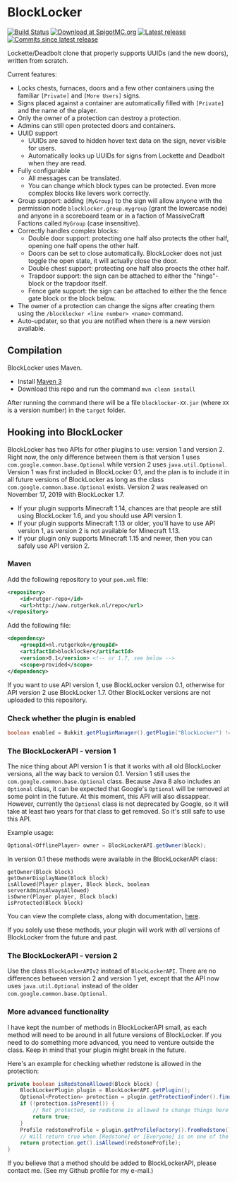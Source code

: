 BlockLocker
===========

[![Build Status](https://github.com/rutgerkok/BlockLocker/workflows/dev%20build/badge.svg)](https://github.com/rutgerkok/BlockLocker/actions?query=workflow%3A%22dev+build%22) [![Download at SpigotMC.org](https://img.shields.io/badge/download-SpigotMC.org-orange.svg)](http://www.spigotmc.org/resources/blocklocker.3268/)
[![Latest release](https://img.shields.io/github/release/rutgerkok/BlockLocker.svg)](https://github.com/rutgerkok/BlockLocker/releases)
[![Commits since latest release](https://img.shields.io/github/commits-since/rutgerkok/BlockLocker/latest.svg)](https://github.com/rutgerkok/BlockLocker/releases)

Lockette/Deadbolt clone that properly supports UUIDs (and the new doors), written from scratch.

Current features:

* Locks chests, furnaces, doors and a few other containers using the familiar `[Private]` and `[More Users]` signs.
* Signs placed against a container are automatically filled with `[Private]` and the name of the player.
* Only the owner of a protection can destroy a protection.
* Admins can still open protected doors and containers.
* UUID support
  * UUIDs are saved to hidden hover text data on the sign, never visible for users.
  * Automatically looks up UUIDs for signs from Lockette and Deadbolt when they are read.
* Fully configurable
  * All messages can be translated.
  * You can change which block types can be protected. Even more complex blocks like levers work correctly.
* Group support: adding `[MyGroup]` to the sign will allow anyone with the permission node `blocklocker.group.mygroup` (grant the lowercase node) and anyone in a scoreboard team or in a faction of MassiveCraft Factions called `MyGroup` (case insensitive).
* Correctly handles complex blocks:
  * Double door support: protecting one half also protects the other half, opening one half opens the other half.
  * Doors can be set to close automatically. BlockLocker does not just toggle the open state, it will actually close the door.
  * Double chest support: protecting one half also proects the other half.
  * Trapdoor support: the sign can be attached to either the "hinge"-block or the trapdoor itself.
  * Fence gate support: the sign can be attached to either the the fence gate block or the block below.
* The owner of a protection can change the signs after creating them using the `/blocklocker <line number> <name>` command.
* Auto-updater, so that you are notified when there is a new version available.

Compilation
-----------

BlockLocker uses Maven.

* Install [Maven 3](http://maven.apache.org/download.html)
* Download this repo and run the command `mvn clean install`

After running the command there will be a file `blocklocker-XX.jar` (where `XX` is a version number) in the `target` folder.

Hooking into BlockLocker
------------------------

BlockLocker has two APIs for other plugins to use: version 1 and version 2. Right now, the only difference between them is that version 1 uses `com.google.common.base.Optional` while version 2 uses `java.util.Optional`. Version 1 was first included in BlockLocker 0.1, and the plan is to include it in all future versions of BlockLocker as long as the class `com.google.common.base.Optional` exists. Version 2 was realeased on November 17, 2019 with BlockLocker 1.7.

* If your plugin supports Minecraft 1.14, chances are that people are still using BlockLocker 1.6, and you should use API version 1.
* If your plugin supports Minecraft 1.13 or older, you'll have to use API version 1, as version 2 is not available for Minecraft 1.13.
* If your plugin only supports Minecraft 1.15 and newer, then you can safely use API version 2.

### Maven
Add the following repository to your `pom.xml` file:

```xml
<repository>
	<id>rutger-repo</id>
	<url>http://www.rutgerkok.nl/repo</url>
</repository>
```

Add the following file:

```xml
<dependency>
	<groupId>nl.rutgerkok</groupId>
	<artifactId>blocklocker</artifactId>
	<version>0.1</version> <!-- or 1.7, see below -->
	<scope>provided</scope>
</dependency>
```

If you want to use API version 1, use BlockLocker version 0.1, otherwise for API version 2 use BlockLocker 1.7. Other BlockLocker versions are not uploaded to this repository.

### Check whether the plugin is enabled
```java
boolean enabled = Bukkit.getPluginManager().getPlugin("BlockLocker") != null;
```

### The BlockLockerAPI - version 1
The nice thing about API version 1 is that it works with all old BlockLocker versions, all the way back to version 0.1. Version 1 still uses the `com.google.common.base.Optional` class. Because Java 8 also includes an `Optional` class, it can be expected that Google's `Optional` will be removed at some point in the future. At this moment, this API will also dissappear. However, currently the `Optional` class is not deprecated by Google, so it will take at least two years for that class to get removed. So it's still safe to use this API.

Example usage:

```java
Optional<OfflinePlayer> owner = BlockLockerAPI.getOwner(block);
```

In version 0.1 these methods were available in the BlockLockerAPI class:

```
getOwner(Block block)
getOwnerDisplayName(Block block)
isAllowed(Player player, Block block, boolean serverAdminsAlwaysAllowed)
isOwner(Player player, Block block)
isProtected(Block block)
```

You can view the complete class, along with documentation, [here](https://github.com/rutgerkok/BlockLocker/blob/master/src/main/java/nl/rutgerkok/blocklocker/BlockLockerAPI.java).

If you solely use these methods, your plugin will work with *all* versions of BlockLocker from the future and past.

### The BlockLockerAPI - version 2
Use the class `BlockLockerAPIv2` instead of `BlockLockerAPI`. There are no differences between version 2 and version 1 yet, except that the API now uses `java.util.Optional` instead of the older `com.google.common.base.Optional`.

### More advanced functionality
I have kept the number of methods in BlockLockerAPI small, as each method will need
to be around in all future versions of BlockLocker. If you need to do something more
advanced, you need to venture outside the class. Keep in mind that your plugin might
break in the future.

Here's an example for checking whether redstone is allowed in the protection:

```java
private boolean isRedstoneAllowed(Block block) {
    BlockLockerPlugin plugin = BlockLockerAPI.getPlugin();
    Optional<Protection> protection = plugin.getProtectionFinder().findProtection(block);
    if (!protection.isPresent()) {
        // Not protected, so redstone is allowed to change things here
        return true;
    }
    Profile redstoneProfile = plugin.getProfileFactory().fromRedstone();
    // Will return true when [Redstone] or [Everyone] is on one of the signs
    return protection.get().isAllowed(redstoneProfile);
}
```

If you believe that a method should be added to BlockLockerAPI, please contact me.
(See my Github profile for my e-mail.)
